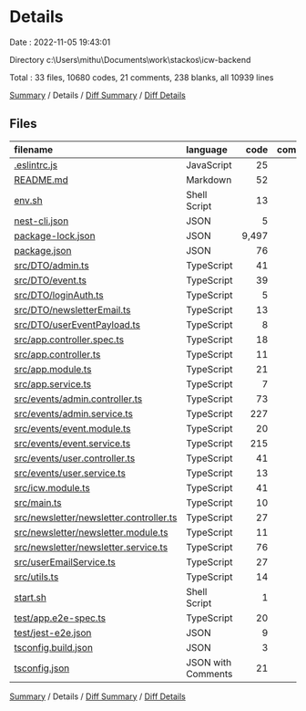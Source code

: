 # Details

Date : 2022-11-05 19:43:01

Directory c:\\Users\\mithu\\Documents\\work\\stackos\\icw-backend

Total : 33 files,  10680 codes, 21 comments, 238 blanks, all 10939 lines

[Summary](results.md) / Details / [Diff Summary](diff.md) / [Diff Details](diff-details.md)

## Files
| filename | language | code | comment | blank | total |
| :--- | :--- | ---: | ---: | ---: | ---: |
| [.eslintrc.js](/.eslintrc.js) | JavaScript | 25 | 0 | 1 | 26 |
| [README.md](/README.md) | Markdown | 52 | 2 | 21 | 75 |
| [env.sh](/env.sh) | Shell Script | 13 | 0 | 2 | 15 |
| [nest-cli.json](/nest-cli.json) | JSON | 5 | 0 | 1 | 6 |
| [package-lock.json](/package-lock.json) | JSON | 9,497 | 0 | 1 | 9,498 |
| [package.json](/package.json) | JSON | 76 | 6 | 0 | 82 |
| [src/DTO/admin.ts](/src/DTO/admin.ts) | TypeScript | 41 | 0 | 11 | 52 |
| [src/DTO/event.ts](/src/DTO/event.ts) | TypeScript | 39 | 0 | 12 | 51 |
| [src/DTO/loginAuth.ts](/src/DTO/loginAuth.ts) | TypeScript | 5 | 0 | 5 | 10 |
| [src/DTO/newsletterEmail.ts](/src/DTO/newsletterEmail.ts) | TypeScript | 13 | 0 | 6 | 19 |
| [src/DTO/userEventPayload.ts](/src/DTO/userEventPayload.ts) | TypeScript | 8 | 0 | 6 | 14 |
| [src/app.controller.spec.ts](/src/app.controller.spec.ts) | TypeScript | 18 | 0 | 5 | 23 |
| [src/app.controller.ts](/src/app.controller.ts) | TypeScript | 11 | 0 | 3 | 14 |
| [src/app.module.ts](/src/app.module.ts) | TypeScript | 21 | 0 | 4 | 25 |
| [src/app.service.ts](/src/app.service.ts) | TypeScript | 7 | 0 | 1 | 8 |
| [src/events/admin.controller.ts](/src/events/admin.controller.ts) | TypeScript | 73 | 0 | 18 | 91 |
| [src/events/admin.service.ts](/src/events/admin.service.ts) | TypeScript | 227 | 0 | 45 | 272 |
| [src/events/event.module.ts](/src/events/event.module.ts) | TypeScript | 20 | 0 | 2 | 22 |
| [src/events/event.service.ts](/src/events/event.service.ts) | TypeScript | 215 | 0 | 32 | 247 |
| [src/events/user.controller.ts](/src/events/user.controller.ts) | TypeScript | 41 | 1 | 15 | 57 |
| [src/events/user.service.ts](/src/events/user.service.ts) | TypeScript | 13 | 1 | 4 | 18 |
| [src/icw.module.ts](/src/icw.module.ts) | TypeScript | 41 | 1 | 5 | 47 |
| [src/main.ts](/src/main.ts) | TypeScript | 10 | 6 | 4 | 20 |
| [src/newsletter/newsletter.controller.ts](/src/newsletter/newsletter.controller.ts) | TypeScript | 27 | 0 | 4 | 31 |
| [src/newsletter/newsletter.module.ts](/src/newsletter/newsletter.module.ts) | TypeScript | 11 | 0 | 3 | 14 |
| [src/newsletter/newsletter.service.ts](/src/newsletter/newsletter.service.ts) | TypeScript | 76 | 2 | 11 | 89 |
| [src/userEmailService.ts](/src/userEmailService.ts) | TypeScript | 27 | 0 | 6 | 33 |
| [src/utils.ts](/src/utils.ts) | TypeScript | 14 | 0 | 3 | 17 |
| [start.sh](/start.sh) | Shell Script | 1 | 0 | 0 | 1 |
| [test/app.e2e-spec.ts](/test/app.e2e-spec.ts) | TypeScript | 20 | 0 | 5 | 25 |
| [test/jest-e2e.json](/test/jest-e2e.json) | JSON | 9 | 0 | 1 | 10 |
| [tsconfig.build.json](/tsconfig.build.json) | JSON | 3 | 2 | 0 | 5 |
| [tsconfig.json](/tsconfig.json) | JSON with Comments | 21 | 0 | 1 | 22 |

[Summary](results.md) / Details / [Diff Summary](diff.md) / [Diff Details](diff-details.md)